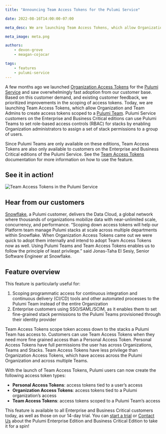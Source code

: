 ```yaml
---
title: "Announcing Team Access Tokens for the Pulumi Service"

date: 2022-08-16T14:00:00-07:00

meta_desc: We are launching Team Access Tokens, which allow Organization and Team Admins to create access tokens scoped to a Pulumi Team.

meta_image: meta.png

authors:
    - devon-grove
    - meagan-cojocar

tags:
    - features
    - pulumi-service
---
```


A few months ago we launched [Organization Access Tokens](/blog/organization-access-tokens/) for the [Pulumi Service](/product/pulumi-service/) and saw overwhelmingly fast adoption from our customer base. Based on this customer demand, and existing customer feedback, we prioritized improvements in the scoping of access tokens. Today, we are launching Team Access Tokens, which allow Organization and Team Admins to create access tokens scoped to a [Pulumi Team](/docs/intro/pulumi-service/teams/). Pulumi Service customers on the Enterprise and Business Critical editions can use Pulumi Teams to set role-based access controls (RBAC) for stacks by enabling Organization administrators to assign a set of stack permissions to a group of users.

<!--more-->

Since Pulumi Teams are only available on these editions, Team Access Tokens are also only available to customers on the Enterprise and Business Critical editions of the Pulumi Service. See the [Team Access Tokens](/docs/intro/pulumi-service/team-access-tokens/) documentation for more information on how to use the feature.

## See it in action!

![Team Access Tokens in the Pulumi Service](team_tokens.webp)

## Hear from our customers

[Snowflake](/case-studies/snowflake/), a Pulumi customer, delivers the Data Cloud, a global network where thousands of organizations mobilize data with near-unlimited scale, concurrency, and performance. “Scoping down access tokens will help our Platform team manage Pulumi stacks at scale across multiple departments within Snowflake. When Organization Access Tokens came out we were quick to adopt them internally and intend to adopt Team Access Tokens now as well. Using Pulumi Teams and Team Access Tokens enables us to follow the principle of least privilege.” said Jonas-Taha El Sesiy, Senior Software Engineer at Snowflake.

## Feature overview

This feature is particularly useful for:

1. Scoping programmatic access for continuous integration and continuous delivery (CI/CD) tools and other automated processes to the Pulumi Team instead of the entire Organization
2. Enterprise customers using SSO/SAML/SCIM, as it enables them to set fine-grained stack permissions to the Pulumi Teams provisioned through their identity provider

Team Access Tokens scope token access down to the stacks a Pulumi Team has access to. Customers can use Team Access Tokens when they need more fine grained access than a Personal Access Token. Personal Access Tokens have full permissions the user has across Organizations, Teams and Stacks. Team Access Tokens have less privilege than Organization Access Tokens, which have access across the Pulumi Organization and across multiple Teams.

With the launch of Team Access Tokens, Pulumi users can now create the following access token types:

- **Personal Access Tokens**: access tokens tied to a user’s access
- **Organization Access Tokens**: access tokens tied to a Pulumi organization’s access
- **Team Access Tokens**: access tokens scoped to a Pulumi Team’s access

This feature is available to all Enterprise and Business Critical customers today, as well as those on our 14-day trial. You can [start a trial](https://app.pulumi.com/site/trial) or [Contact Us](https://www.pulumi.com/contact) about the Pulumi Enterprise Edition and Business Critical Edition to take it for a spin!
